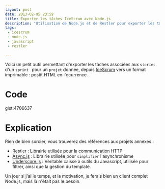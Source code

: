 ```yaml
---
layout: post
date: 2013-02-05 23:59
title: Exporter les tâches IceScrum avec Node.js
description: "Utilisation de Node.js et de Restler pour exporter les tâches IceScrum au format PostIt."
tags:
 - icescrum
 - node.js
 - javascript
 - restler

---
```


Voici un petit outil permettant d'exporter les tâches associées aux ```stories``` d'un ```sprint ``` pour un ```projet``` donnée, depuis [IceScrum](http://www.icescrum.org/) vers un format imprimable : postit HTML en l'ocurrence.

# Code

gist:4706637

# Explication

Rien de bien sorcier, vous trouverez des références aux projets annexes :
  
  * [Restler](https://github.com/danwrong/restler) : Librairie utilisée pour la communication HTTP
  * [Async.js](https://github.com/caolan/async) : Librairie utilisée pour ```simplifier``` l'asynchronisme
  * [Underscore.js](http://underscorejs.org/) : Véritable caisse à outils du Javascript, utilisée pour filtrer, ainsi que la gestion du template.
   
Un jour si j'ai le temps, et la motivation, je ferais bien un client complet Node.js, mais là n'était pas le besoin.
